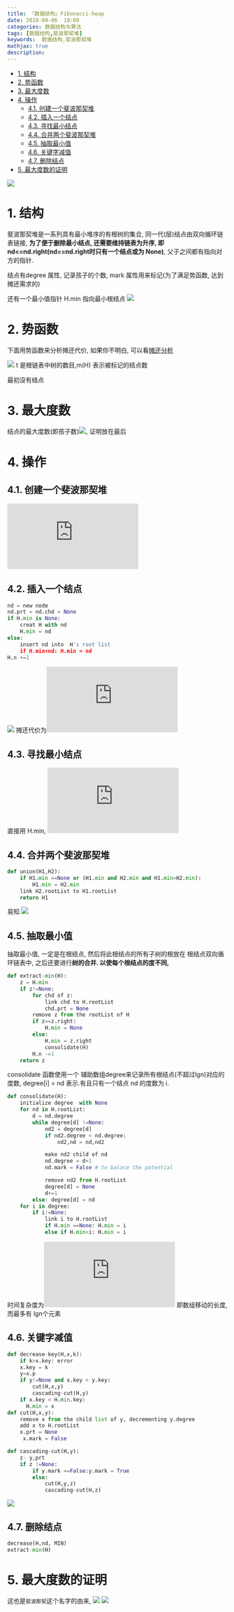 ```yaml
---
title: 『数据结构』Fibonacci-heap
date: 2018-09-06  19:09
categories: 数据结构与算法
tags: [数据结构,斐波那契堆]
keywords:  数据结构,斐波那契堆
mathjax: true
description: 
---
```


<!-- TOC -->

- [1. 结构](#1-结构)
- [2. 势函数](#2-势函数)
- [3. 最大度数](#3-最大度数)
- [4. 操作](#4-操作)
    - [4.1. 创建一个斐波那契堆](#41-创建一个斐波那契堆)
    - [4.2. 插入一个结点](#42-插入一个结点)
    - [4.3. 寻找最小结点](#43-寻找最小结点)
    - [4.4. 合并两个斐波那契堆](#44-合并两个斐波那契堆)
    - [4.5. 抽取最小值](#45-抽取最小值)
    - [4.6. 关键字减值](#46-关键字减值)
    - [4.7. 删除结点](#47-删除结点)
- [5. 最大度数的证明](#5-最大度数的证明)

<!-- /TOC -->

![](https://upload-images.jianshu.io/upload_images/7130568-22531846a72b0d83.png?imageMogr2/auto-orient/strip%7CimageView2/2/w/1240)

<a id="markdown-1-结构" name="1-结构"></a>
# 1. 结构
斐波那契堆是一系列具有最小堆序的有根树的集合, 同一代(层)结点由双向循环链表链接, **为了便于删除最小结点, 还需要维持链表为升序, 即nd<=nd.right(nd==nd.right时只有一个结点或为 None)**, 父子之间都有指向对方的指针.

结点有degree 属性, 记录孩子的个数, mark 属性用来标记(为了满足势函数, 达到摊还需求的)

还有一个最小值指针 H.min 指向最小根结点
![](https://upload-images.jianshu.io/upload_images/7130568-d4e8a85754fdbc14.png?imageMogr2/auto-orient/strip%7CimageView2/2/w/1240)

<a id="markdown-2-势函数" name="2-势函数"></a>
# 2. 势函数
下面用势函数来分析摊还代价, 如果你不明白, 可以看[摊还分析](https://www.jianshu.com/p/052fbe9d92a4)

![](https://latex.codecogs.com/gif.latex?\Phi(H)&space;=&space;t(H)&space;+&space;2m(h))
t 是根链表中树的数目,m(H) 表示被标记的结点数

最初没有结点
<a id="markdown-3-最大度数" name="3-最大度数"></a>
# 3. 最大度数
结点的最大度数(即孩子数)![](https://latex.codecogs.com/gif.latex?D(n)\leqslant&space;\lfloor&space;lgn&space;\rfloor), 证明放在最后
<a id="markdown-4-操作" name="4-操作"></a>
# 4. 操作
<a id="markdown-41-创建一个斐波那契堆" name="41-创建一个斐波那契堆"></a>
## 4.1. 创建一个斐波那契堆
![](https://latex.codecogs.com/gif.latex?O(1))
<a id="markdown-42-插入一个结点" name="42-插入一个结点"></a>
## 4.2. 插入一个结点
```python
nd = new node
nd.prt = nd.chd = None
if H.min is None:
    creat H with nd
    H.min = nd
else:
    insert nd into  H's root list
    if H.min<nd: H.min = nd
H.n +=1
```
![](https://latex.codecogs.com/gif.latex?&space;\Delta&space;\Phi&space;=&space;\Delta&space;t(H)&space;+&space;2\Delta&space;m(H)&space;=&space;1+0&space;=&space;1&space;)
摊还代价为![](https://latex.codecogs.com/gif.latex?O(1))
<a id="markdown-43-寻找最小结点" name="43-寻找最小结点"></a>
## 4.3. 寻找最小结点
直接用 H.min, ![](https://latex.codecogs.com/gif.latex?O(1))
<a id="markdown-44-合并两个斐波那契堆" name="44-合并两个斐波那契堆"></a>
## 4.4. 合并两个斐波那契堆
```python
def union(H1,H2):
    if H1.min ==None or (H1.min and H2.min and H1.min>H2.min):
        H1.min = H2.min
    link H2.rootList to H1.rootList 
    return H1
```
易知 ![](https://latex.codecogs.com/gif.latex?\Delta&space;\Phi&space;=&space;0)
<a id="markdown-45-抽取最小值" name="45-抽取最小值"></a>
## 4.5. 抽取最小值
抽取最小值, 一定是在根结点, 然后将此根结点的所有子树的根放在 根结点双向循环链表中, 之后还要进行**树的合并. 以使每个根结点的度不同,**
```python
def extract-min(H):
    z = H.min
    if z!=None:
        for chd of z:
            link chd to H.rootList
            chd.prt = None
        remove z from the rootList of H
        if z==z.right:
            H.min = None
        else:
            H.min = z.right
            consolidate(H)
        H.n -=1
    return z
```
consolidate 函数使用一个 辅助数组degree来记录所有根结点(不超过lgn)对应的度数, degree[i] = nd 表示.有且只有一个结点 nd 的度数为 i.
```python
def consolidate(H):
    initialize degree  with None
    for nd in H.rootList:
        d = nd.degree
        while degree[d] !=None:
            nd2 = degree[d]
            if nd2.degree < nd.degree:
                nd2,nd = nd,nd2

            make nd2 child of nd  
            nd.degree = d+1
            nd.mark = False # to balace the potential 

            remove nd2 from H.rootList
            degree[d] = None
            d+=1
        else: degree[d] = nd
    for i in degree:
        if i!=None: 
            link i to H.rootList
            if H.min ==None: H.min = i
            else if H.min>i: H.min = i
```
时间复杂度为![](https://latex.codecogs.com/gif.latex?O(lgn)) 即数组移动的长度, 而最多有 lgn个元素

<a id="markdown-46-关键字减值" name="46-关键字减值"></a>
## 4.6. 关键字减值
```python
def decrease-key(H,x,k):
    if k>x.key: error 
    x.key = k
    y=x.p
    if y!=None and x.key < y.key:
        cut(H,x,y)
        cascading-cut(H,y)
    if x.key < H.min.key:
      H.min = x
def cut(H,x,y):
    remove x from the child list of y, decrementing y.degree
    add x to H.rootList
    x.prt = None
     x.mark = False

def cascading-cut(H,y):
    z- y,prt
    if z !=None:
        if y.mark ==False:y.mark = True
        else:
            cut(H,y,z)
            cascading-cut(H,z)
```
![](https://upload-images.jianshu.io/upload_images/7130568-0a29221f8a1fbfbb.png?imageMogr2/auto-orient/strip%7CimageView2/2/w/1240)

<a id="markdown-47-删除结点" name="47-删除结点"></a>
## 4.7. 删除结点
```python
decrease(H,nd, MIN)
extract-min(H)
```

<a id="markdown-5-最大度数的证明" name="5-最大度数的证明"></a>
# 5. 最大度数的证明
这也是`斐波那契`这个名字的由来,
![](https://latex.codecogs.com/gif.latex?D(n)\leqslant&space;\lfloor&space;lgn&space;\rfloor)
![](https://upload-images.jianshu.io/upload_images/7130568-c9e0cd3be4e98c4b.png?imageMogr2/auto-orient/strip%7CimageView2/2/w/1240)
